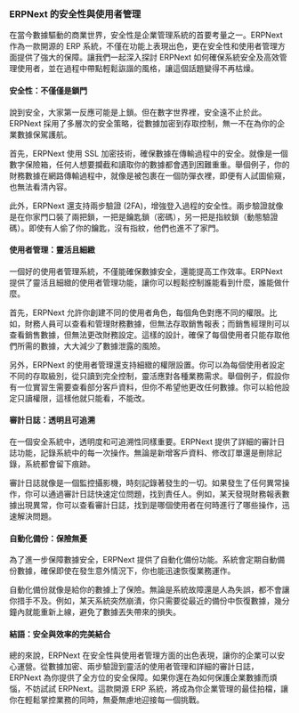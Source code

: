 ### ERPNext 的安全性與使用者管理

在當今數據驅動的商業世界，安全性是企業管理系統的首要考量之一。ERPNext 作為一款開源的 ERP 系統，不僅在功能上表現出色，更在安全性和使用者管理方面提供了強大的保障。讓我們一起深入探討 ERPNext 如何確保系統安全及高效管理使用者，並在過程中帶點輕鬆詼諧的風格，讓這個話題變得不再枯燥。

#### 安全性：不僅僅是鎖門

說到安全，大家第一反應可能是上鎖。但在數字世界裡，安全遠不止於此。ERPNext 採用了多層次的安全策略，從數據加密到存取控制，無一不在為你的企業數據保駕護航。

首先，ERPNext 使用 SSL 加密技術，確保數據在傳輸過程中的安全。就像是一個數字保險箱，任何人想要攔截和讀取你的數據都會遇到困難重重。舉個例子，你的財務數據在網路傳輸過程中，就像是被包裹在一個防彈衣裡，即便有人試圖偷窺，也無法看清內容。

此外，ERPNext 還支持兩步驗證 (2FA)，增強登入過程的安全性。兩步驗證就像是在你家門口裝了兩把鎖，一把是鑰匙鎖（密碼），另一把是指紋鎖（動態驗證碼）。即使有人偷了你的鑰匙，沒有指紋，他們也進不了家門。

#### 使用者管理：靈活且細緻

一個好的使用者管理系統，不僅能確保數據安全，還能提高工作效率。ERPNext 提供了靈活且細緻的使用者管理功能，讓你可以輕鬆控制誰能看到什麼，誰能做什麼。

首先，ERPNext 允許你創建不同的使用者角色，每個角色對應不同的權限。比如，財務人員可以查看和管理財務數據，但無法存取銷售報表；而銷售經理則可以查看銷售數據，但無法更改財務設定。這樣的設計，確保了每個使用者只能存取他們所需的數據，大大減少了數據泄露的風險。

另外，ERPNext 的使用者管理還支持細緻的權限設置。你可以為每個使用者設定不同的存取級別，從只讀到完全控制，靈活應對各種業務需求。舉個例子，假設你有一位實習生需要查看部分客戶資料，但你不希望他更改任何數據。你可以給他設定只讀權限，這樣他就只能看，不能改。

#### 審計日誌：透明且可追溯

在一個安全系統中，透明度和可追溯性同樣重要。ERPNext 提供了詳細的審計日誌功能，記錄系統中的每一次操作。無論是新增客戶資料、修改訂單還是刪除記錄，系統都會留下痕跡。

審計日誌就像是一個監控攝影機，時刻記錄著發生的一切。如果發生了任何異常操作，你可以通過審計日誌快速定位問題，找到責任人。例如，某天發現財務報表數據出現異常，你可以查看審計日誌，找到是哪個使用者在何時進行了哪些操作，迅速解決問題。

#### 自動化備份：保險無憂

為了進一步保障數據安全，ERPNext 提供了自動化備份功能。系統會定期自動備份數據，確保即使在發生意外情況下，你也能迅速恢復業務運作。

自動化備份就像是給你的數據上了保險。無論是系統故障還是人為失誤，都不會讓你措手不及。例如，某天系統突然崩潰，你只需要從最近的備份中恢復數據，幾分鐘內就能重新上線，避免了數據丟失帶來的損失。

#### 結語：安全與效率的完美結合

總的來說，ERPNext 在安全性與使用者管理方面的出色表現，讓你的企業可以安心運營。從數據加密、兩步驗證到靈活的使用者管理和詳細的審計日誌，ERPNext 為你提供了全方位的安全保障。如果你還在為如何保護企業數據而煩惱，不妨試試 ERPNext。這款開源 ERP 系統，將成為你企業管理的最佳拍檔，讓你在輕鬆掌控業務的同時，無憂無慮地迎接每一個挑戰。
